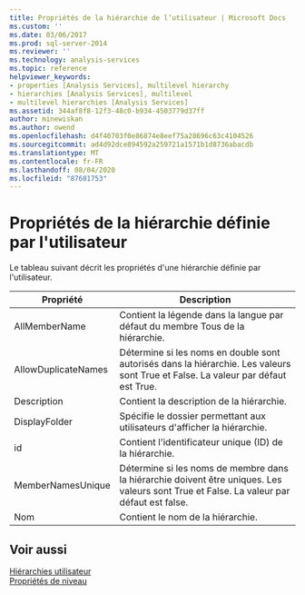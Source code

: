 ```yaml
---
title: Propriétés de la hiérarchie de l’utilisateur | Microsoft Docs
ms.custom: ''
ms.date: 03/06/2017
ms.prod: sql-server-2014
ms.reviewer: ''
ms.technology: analysis-services
ms.topic: reference
helpviewer_keywords:
- properties [Analysis Services], multilevel hierarchy
- hierarchies [Analysis Services], multilevel
- multilevel hierarchies [Analysis Services]
ms.assetid: 344af8f8-12f3-48c0-b934-4503779d37ff
author: minewiskan
ms.author: owend
ms.openlocfilehash: d4f40703f0e86874e8eef75a28696c63c4104526
ms.sourcegitcommit: ad4d92dce894592a259721a1571b1d8736abacdb
ms.translationtype: MT
ms.contentlocale: fr-FR
ms.lasthandoff: 08/04/2020
ms.locfileid: "87601753"
---
```

# <a name="user-hierarchy-properties"></a>Propriétés de la hiérarchie définie par l'utilisateur
  Le tableau suivant décrit les propriétés d'une hiérarchie définie par l'utilisateur.  
  
|Propriété|Description|  
|--------------|-----------------|  
|AllMemberName|Contient la légende dans la langue par défaut du membre Tous de la hiérarchie.|  
|AllowDuplicateNames|Détermine si les noms en double sont autorisés dans la hiérarchie. Les valeurs sont True et False. La valeur par défaut est True.|  
|Description|Contient la description de la hiérarchie.|  
|DisplayFolder|Spécifie le dossier permettant aux utilisateurs d'afficher la hiérarchie.|  
|id|Contient l'identificateur unique (ID) de la hiérarchie.|  
|MemberNamesUnique|Détermine si les noms de membre dans la hiérarchie doivent être uniques. Les valeurs sont True et False. La valeur par défaut est false.|  
|Nom|Contient le nom de la hiérarchie.|  
  
## <a name="see-also"></a>Voir aussi  
 [Hiérarchies utilisateur](user-hierarchies.md)   
 [Propriétés de niveau](user-hierarchies-level-properties.md)  
  
  
